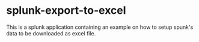 # splunk-export-to-excel
This is a splunk application containing an example on how to setup spunk's data to be downloaded as excel file. 
